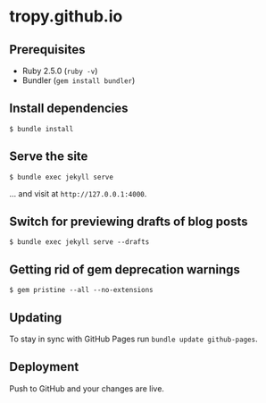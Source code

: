 # tropy.github.io

## Prerequisites

- Ruby 2.5.0 (`ruby -v`)
- Bundler (`gem install bundler`)

## Install dependencies

```
$ bundle install
```

## Serve the site

```
$ bundle exec jekyll serve
```

… and visit at `http://127.0.0.1:4000`.

## Switch for previewing drafts of blog posts

```
$ bundle exec jekyll serve --drafts
```

## Getting rid of gem deprecation warnings

```
$ gem pristine --all --no-extensions
```

## Updating
To stay in sync with GitHub Pages run `bundle update github-pages`.

## Deployment
Push to GitHub and your changes are live.
